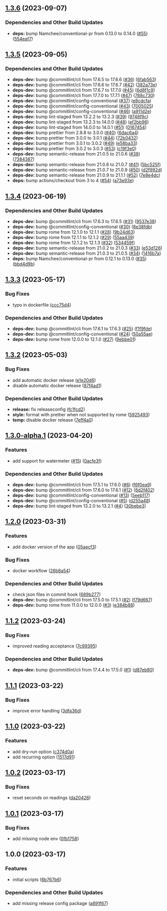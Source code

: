 ## [1.3.6](https://github.com/Th3S4mur41/hw2energyid/compare/v1.3.5...v1.3.6) (2023-09-07)


### Dependencies and Other Build Updates

* **deps:** bump Namchee/conventional-pr from 0.13.0 to 0.14.0 ([#55](https://github.com/Th3S4mur41/hw2energyid/issues/55)) ([554eaf7](https://github.com/Th3S4mur41/hw2energyid/commit/554eaf7a4ca505f693431e272725c4e54acf2430))

## [1.3.5](https://github.com/Th3S4mur41/hw2energyid/compare/v1.3.4...v1.3.5) (2023-09-05)


### Dependencies and Other Build Updates

* **deps-dev:** bump @commitlint/cli from 17.6.5 to 17.6.6 ([#36](https://github.com/Th3S4mur41/hw2energyid/issues/36)) ([6fab563](https://github.com/Th3S4mur41/hw2energyid/commit/6fab5637372d15bde68c22bfafdfa34186fe87c3))
* **deps-dev:** bump @commitlint/cli from 17.6.6 to 17.6.7 ([#42](https://github.com/Th3S4mur41/hw2energyid/issues/42)) ([382a73e](https://github.com/Th3S4mur41/hw2energyid/commit/382a73e939c2f12e49b0228a6055f2b9a4475de7))
* **deps-dev:** bump @commitlint/cli from 17.6.7 to 17.7.0 ([#45](https://github.com/Th3S4mur41/hw2energyid/issues/45)) ([6d8f1c9](https://github.com/Th3S4mur41/hw2energyid/commit/6d8f1c92b3a9603a1261290e228eb4f469de2db7))
* **deps-dev:** bump @commitlint/cli from 17.7.0 to 17.7.1 ([#47](https://github.com/Th3S4mur41/hw2energyid/issues/47)) ([788c730](https://github.com/Th3S4mur41/hw2energyid/commit/788c7308e0a1165c69d994bacd35460a541314e2))
* **deps-dev:** bump @commitlint/config-conventional ([#37](https://github.com/Th3S4mur41/hw2energyid/issues/37)) ([e8cdcfa](https://github.com/Th3S4mur41/hw2energyid/commit/e8cdcfafd0c19f7cafe5904cff1b4f50781ff3d9))
* **deps-dev:** bump @commitlint/config-conventional ([#43](https://github.com/Th3S4mur41/hw2energyid/issues/43)) ([7005025](https://github.com/Th3S4mur41/hw2energyid/commit/7005025c1724e05ae4dc04f328c3e8313fdd314c))
* **deps-dev:** bump @commitlint/config-conventional ([#46](https://github.com/Th3S4mur41/hw2energyid/issues/46)) ([a911d2e](https://github.com/Th3S4mur41/hw2energyid/commit/a911d2e3a80e2eb636a238c64eba12e8c0f50f77))
* **deps-dev:** bump lint-staged from 13.2.2 to 13.2.3 ([#39](https://github.com/Th3S4mur41/hw2energyid/issues/39)) ([9748f9c](https://github.com/Th3S4mur41/hw2energyid/commit/9748f9c0bf469049f72e9f9824210a8255fab6e8))
* **deps-dev:** bump lint-staged from 13.2.3 to 14.0.0 ([#48](https://github.com/Th3S4mur41/hw2energyid/issues/48)) ([ef2bb96](https://github.com/Th3S4mur41/hw2energyid/commit/ef2bb964b4fa00813d34488e42e1c826455a912d))
* **deps-dev:** bump lint-staged from 14.0.0 to 14.0.1 ([#51](https://github.com/Th3S4mur41/hw2energyid/issues/51)) ([0167454](https://github.com/Th3S4mur41/hw2energyid/commit/01674547822f14fc7237b23c06e4ce7003aaa678))
* **deps-dev:** bump prettier from 2.8.8 to 3.0.0 ([#40](https://github.com/Th3S4mur41/hw2energyid/issues/40)) ([6dac6a4](https://github.com/Th3S4mur41/hw2energyid/commit/6dac6a44bf15b6939ebecba8fc368e33156fd5b4))
* **deps-dev:** bump prettier from 3.0.0 to 3.0.1 ([#44](https://github.com/Th3S4mur41/hw2energyid/issues/44)) ([72b0432](https://github.com/Th3S4mur41/hw2energyid/commit/72b0432654d73837dda80b00429f2ff3032272d0))
* **deps-dev:** bump prettier from 3.0.1 to 3.0.2 ([#49](https://github.com/Th3S4mur41/hw2energyid/issues/49)) ([e58ba33](https://github.com/Th3S4mur41/hw2energyid/commit/e58ba3302d5d47fea125ae09beb036b737bbd267))
* **deps-dev:** bump prettier from 3.0.2 to 3.0.3 ([#53](https://github.com/Th3S4mur41/hw2energyid/issues/53)) ([c19f3e0](https://github.com/Th3S4mur41/hw2energyid/commit/c19f3e0ea14ad81fffd7a2d247539413623febdf))
* **deps-dev:** bump semantic-release from 21.0.5 to 21.0.6 ([#38](https://github.com/Th3S4mur41/hw2energyid/issues/38)) ([7384387](https://github.com/Th3S4mur41/hw2energyid/commit/73843875cf6134873253bfae17b82643f2d0f922))
* **deps-dev:** bump semantic-release from 21.0.6 to 21.0.7 ([#41](https://github.com/Th3S4mur41/hw2energyid/issues/41)) ([5bc525f](https://github.com/Th3S4mur41/hw2energyid/commit/5bc525f30b60dfb6951ce727c98d9be661c377c8))
* **deps-dev:** bump semantic-release from 21.0.7 to 21.0.9 ([#50](https://github.com/Th3S4mur41/hw2energyid/issues/50)) ([d2f992d](https://github.com/Th3S4mur41/hw2energyid/commit/d2f992d801951d0ff90d54eca62329ed8a4149a0))
* **deps-dev:** bump semantic-release from 21.0.9 to 21.1.1 ([#52](https://github.com/Th3S4mur41/hw2energyid/issues/52)) ([7e8e4dc](https://github.com/Th3S4mur41/hw2energyid/commit/7e8e4dc07afa2af7e75dbb2c4258e77e49702ea9))
* **deps:** bump actions/checkout from 3 to 4 ([#54](https://github.com/Th3S4mur41/hw2energyid/issues/54)) ([a73e93e](https://github.com/Th3S4mur41/hw2energyid/commit/a73e93eb908497340e9c3d0a1fb780571edbd44c))

## [1.3.4](https://github.com/Th3S4mur41/hw2energyid/compare/v1.3.3...v1.3.4) (2023-06-19)


### Dependencies and Other Build Updates

* **deps-dev:** bump @commitlint/cli from 17.6.3 to 17.6.5 ([#31](https://github.com/Th3S4mur41/hw2energyid/issues/31)) ([9537e38](https://github.com/Th3S4mur41/hw2energyid/commit/9537e38271e16e51c16c412968408a4ae55a234d))
* **deps-dev:** bump @commitlint/config-conventional ([#30](https://github.com/Th3S4mur41/hw2energyid/issues/30)) ([8e38fdb](https://github.com/Th3S4mur41/hw2energyid/commit/8e38fdb8ac8818ea9e8a98326411a8b18fbceb81))
* **deps-dev:** bump rome from 12.1.0 to 12.1.1 ([#28](https://github.com/Th3S4mur41/hw2energyid/issues/28)) ([9b24d63](https://github.com/Th3S4mur41/hw2energyid/commit/9b24d638eeceff846b0aef67815c6c2a505d6300))
* **deps-dev:** bump rome from 12.1.1 to 12.1.2 ([#29](https://github.com/Th3S4mur41/hw2energyid/issues/29)) ([55aa439](https://github.com/Th3S4mur41/hw2energyid/commit/55aa439bbbac525bd2260345549e6b4d608daddf))
* **deps-dev:** bump rome from 12.1.2 to 12.1.3 ([#32](https://github.com/Th3S4mur41/hw2energyid/issues/32)) ([534459f](https://github.com/Th3S4mur41/hw2energyid/commit/534459f95c2ffafa3d52b7f4045ff331f594b0bd))
* **deps-dev:** bump semantic-release from 21.0.2 to 21.0.3 ([#33](https://github.com/Th3S4mur41/hw2energyid/issues/33)) ([e53d126](https://github.com/Th3S4mur41/hw2energyid/commit/e53d126efa68786a13126cbabf403c3183c98579))
* **deps-dev:** bump semantic-release from 21.0.3 to 21.0.5 ([#34](https://github.com/Th3S4mur41/hw2energyid/issues/34)) ([1416b7a](https://github.com/Th3S4mur41/hw2energyid/commit/1416b7ab0efc1255933abb1a53d4be13e1df58dd))
* **deps:** bump Namchee/conventional-pr from 0.12.1 to 0.13.0 ([#35](https://github.com/Th3S4mur41/hw2energyid/issues/35)) ([bbd4d9b](https://github.com/Th3S4mur41/hw2energyid/commit/bbd4d9b2682e83f8ccc853685f6ffb60501058fe))

## [1.3.3](https://github.com/Th3S4mur41/hw2energyid/compare/v1.3.2...v1.3.3) (2023-05-17)


### Bug Fixes

* typo in dockerfile ([ccc75d4](https://github.com/Th3S4mur41/hw2energyid/commit/ccc75d4ea90bf1037d6259dacb8f07bf96157f8a))


### Dependencies and Other Build Updates

* **deps-dev:** bump @commitlint/cli from 17.6.1 to 17.6.3 ([#25](https://github.com/Th3S4mur41/hw2energyid/issues/25)) ([f1f9fde](https://github.com/Th3S4mur41/hw2energyid/commit/f1f9fdeb2b6b1c679e17403cb87aa287e7685dc6))
* **deps-dev:** bump @commitlint/config-conventional ([#24](https://github.com/Th3S4mur41/hw2energyid/issues/24)) ([50a55ae](https://github.com/Th3S4mur41/hw2energyid/commit/50a55ae58f647a2e0de369f04065844425c54ad0))
* **deps-dev:** bump rome from 12.0.0 to 12.1.0 ([#27](https://github.com/Th3S4mur41/hw2energyid/issues/27)) ([9ebbe01](https://github.com/Th3S4mur41/hw2energyid/commit/9ebbe01fd17da967fd8490816ce0c5397a26d19e))

## [1.3.2](https://github.com/Th3S4mur41/hw2energyid/compare/v1.3.1...v1.3.2) (2023-05-03)


### Bug Fixes

* add automatic docker release ([e1e20d6](https://github.com/Th3S4mur41/hw2energyid/commit/e1e20d6310618d6dbecbb1bd4bd27a7bab73226d))
* disable automatic docker release ([87f4ad1](https://github.com/Th3S4mur41/hw2energyid/commit/87f4ad1973e1213fcda1a2240173afc3a48aedac))


### Dependencies and Other Build Updates

* **release:** fix releaseconfig ([fc1fcd2](https://github.com/Th3S4mur41/hw2energyid/commit/fc1fcd2650d32adca4ffe8b3788a2585b76b4300))
* **style:** format with prettier when not supported by rome ([5925493](https://github.com/Th3S4mur41/hw2energyid/commit/5925493ce4b1456ce613f392bb9f7e960c4e5f7a))
* **temp:** disable docker release ([7eff4a0](https://github.com/Th3S4mur41/hw2energyid/commit/7eff4a0af35ce6b8cc4851e204949cc543e861f6))

## [1.3.0-alpha.1](https://github.com/Th3S4mur41/hw2energyid/compare/v1.2.0...v1.3.0-alpha.1) (2023-04-20)

### Features

- add support for watermeter ([#15](https://github.com/Th3S4mur41/hw2energyid/issues/15)) ([0acfe3f](https://github.com/Th3S4mur41/hw2energyid/commit/0acfe3ffe95c582d4e928e8b2f3f28eeb0cf73b4))

### Dependencies and Other Build Updates

- **deps-dev:** bump @commitlint/cli from 17.5.1 to 17.6.0 ([#6](https://github.com/Th3S4mur41/hw2energyid/issues/6)) ([f6f0ea9](https://github.com/Th3S4mur41/hw2energyid/commit/f6f0ea920166f360615e81b6bc6e2b6ab5d9a24a))
- **deps-dev:** bump @commitlint/cli from 17.6.0 to 17.6.1 ([#12](https://github.com/Th3S4mur41/hw2energyid/issues/12)) ([6d2f402](https://github.com/Th3S4mur41/hw2energyid/commit/6d2f4020850f5e82df6fe9ef4a72ea650b29f63f))
- **deps-dev:** bump @commitlint/config-conventional ([#13](https://github.com/Th3S4mur41/hw2energyid/issues/13)) ([5eeb117](https://github.com/Th3S4mur41/hw2energyid/commit/5eeb117459fedfec5bddfeca884da9aa1715c3de))
- **deps-dev:** bump @commitlint/config-conventional ([#5](https://github.com/Th3S4mur41/hw2energyid/issues/5)) ([d255a48](https://github.com/Th3S4mur41/hw2energyid/commit/d255a4884735c74693ece685178b23cc954032e2))
- **deps-dev:** bump lint-staged from 13.2.0 to 13.2.1 ([#4](https://github.com/Th3S4mur41/hw2energyid/issues/4)) ([30bebe3](https://github.com/Th3S4mur41/hw2energyid/commit/30bebe301dad190610bad41bd4de40f34cf674ea))

## [1.2.0](https://github.com/Th3S4mur41/hw2energyid/compare/v1.1.2...v1.2.0) (2023-03-31)

### Features

- add docker version of the app ([05aecf3](https://github.com/Th3S4mur41/hw2energyid/commit/05aecf38e67a4bb16c642ae8d72df9424ba77ef9))

### Bug Fixes

- docker workflow ([26b8a54](https://github.com/Th3S4mur41/hw2energyid/commit/26b8a54a28474da298bb6e942d82e9b03f6a8f99))

### Dependencies and Other Build Updates

- check json files in commit hook ([689b277](https://github.com/Th3S4mur41/hw2energyid/commit/689b277c304f5b9d7602ba96e3ce25c8b9ed6130))
- **deps-dev:** bump @commitlint/cli from 17.5.0 to 17.5.1 ([#2](https://github.com/Th3S4mur41/hw2energyid/issues/2)) ([f79d667](https://github.com/Th3S4mur41/hw2energyid/commit/f79d667d7f26c8ab69ec62e472642fd7c61924d9))
- **deps-dev:** bump rome from 11.0.0 to 12.0.0 ([#3](https://github.com/Th3S4mur41/hw2energyid/issues/3)) ([e384b88](https://github.com/Th3S4mur41/hw2energyid/commit/e384b887c53b9bddb31695bcaea490301b660b41))

## [1.1.2](https://github.com/Th3S4mur41/hw2energyid/compare/v1.1.1...v1.1.2) (2023-03-24)

### Bug Fixes

- improved reading acceptance ([7c99395](https://github.com/Th3S4mur41/hw2energyid/commit/7c9939500879311edd10dcc0c76b8967468dd21f))

### Dependencies and Other Build Updates

- **deps-dev:** bump @commitlint/cli from 17.4.4 to 17.5.0 ([#1](https://github.com/Th3S4mur41/hw2energyid/issues/1)) ([d87eb80](https://github.com/Th3S4mur41/hw2energyid/commit/d87eb805c513df1234056d21bdb53859d977c29a))

## [1.1.1](https://github.com/Th3S4mur41/hw2energyid/compare/v1.1.0...v1.1.1) (2023-03-22)

### Bug Fixes

- improve error handling ([3dfa36d](https://github.com/Th3S4mur41/hw2energyid/commit/3dfa36d9cd24e9cd26b6287ac6713888ad7b2f8d))

## [1.1.0](https://github.com/Th3S4mur41/hw2energyid/compare/v1.0.2...v1.1.0) (2023-03-22)

### Features

- add dry-run option ([c374d0a](https://github.com/Th3S4mur41/hw2energyid/commit/c374d0ac253561382dc971b3d4c27c7f5203ac8f))
- add recurring option ([1517d91](https://github.com/Th3S4mur41/hw2energyid/commit/1517d91e71485c8c0de140193e3c252a015076f2))

## [1.0.2](https://github.com/Th3S4mur41/hw2energyid/compare/v1.0.1...v1.0.2) (2023-03-17)

### Bug Fixes

- reset seconds on readings ([da20426](https://github.com/Th3S4mur41/hw2energyid/commit/da20426f48377cf5c1d3580188540281089c1d40))

## [1.0.1](https://github.com/Th3S4mur41/hw2energyid/compare/v1.0.0...v1.0.1) (2023-03-17)

### Bug Fixes

- add missing node env ([0fb1758](https://github.com/Th3S4mur41/hw2energyid/commit/0fb175829efbb35391eb47bc6cdb339db1730119))

## 1.0.0 (2023-03-17)

### Features

- initial scripts ([6b767b6](https://github.com/Th3S4mur41/hw2energyid/commit/6b767b644b370ec26cedd3bf0046591d3039c456))

### Dependencies and Other Build Updates

- add missing release config package ([a891f67](https://github.com/Th3S4mur41/hw2energyid/commit/a891f67637e28c0f31f0f58d774d113394952f16))
